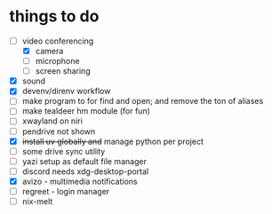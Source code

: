 # things to do

- [ ] video conferencing
  - [x] camera
  - [ ] microphone
  - [ ] screen sharing
- [x] sound
- [x] devenv/direnv workflow
- [ ] make program to for find and open; and remove the ton of aliases
- [ ] make tealdeer hm module (for fun)
- [ ] xwayland on niri
- [ ] pendrive not shown
- [x] ~~install uv globally and~~ manage python per project
- [ ] some drive sync utility
- [ ] yazi setup as default file manager
- [ ] discord needs xdg-desktop-portal
- [x] avizo - multimedia notifications
- [ ] regreet - login manager
- [ ] nix-melt